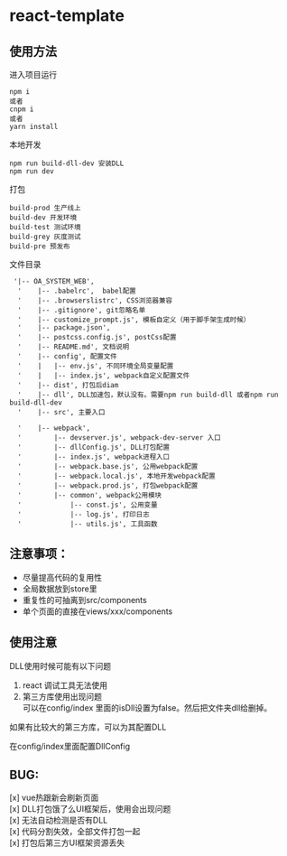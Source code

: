 # react-template
## 使用方法
进入项目运行
```
npm i
或者
cnpm i
或者
yarn install
```

本地开发
```
npm run build-dll-dev 安装DLL
npm run dev
```
打包
```
build-prod 生产线上
build-dev 开发环境
build-test 测试环境
build-grey 灰度测试
build-pre 预发布
```
文件目录
```
 '|-- OA_SYSTEM_WEB',
  '    |-- .babelrc',  babel配置
  '    |-- .browserslistrc', CSS浏览器兼容
  '    |-- .gitignore', git忽略名单
  '    |-- customize_prompt.js', 模板自定义（用于脚手架生成时候）
  '    |-- package.json', 
  '    |-- postcss.config.js', postCss配置
  '    |-- README.md', 文档说明
  '    |-- config', 配置文件
  '    |   |-- env.js', 不同环境全局变量配置
  '    |   |-- index.js', webpack自定义配置文件
  '    |-- dist', 打包后diam
  '    |-- dll', DLL加速包，默认没有。需要npm run build-dll 或者npm run build-dll-dev
  '    |-- src', 主要入口

  '    |-- webpack',
  '        |-- devserver.js', webpack-dev-server 入口
  '        |-- dllConfig.js', DLL打包配置
  '        |-- index.js', webpack进程入口
  '        |-- webpack.base.js', 公用webpack配置
  '        |-- webpack.local.js', 本地开发webpack配置
  '        |-- webpack.prod.js', 打包webpack配置
  '        |-- common', webpack公用模块
  '            |-- const.js', 公用变量
  '            |-- log.js', 打印日志
  '            |-- utils.js', 工具函数
```

## 注意事项：
- 尽量提高代码的复用性
- 全局数据放到store里
- 重复性的可抽离到src/components
- 单个页面的直接在views/xxx/components

## 使用注意
DLL使用时候可能有以下问题
1. react 调试工具无法使用
2. 第三方库使用出现问题  
可以在config/index 里面的isDll设置为false。然后把文件夹dll给删掉。

如果有比较大的第三方库，可以为其配置DLL

在config/index里面配置DllConfig

## BUG:  
[x] vue热跟新会刷新页面   
[x] DLL打包饿了么UI框架后，使用会出现问题   
[x] 无法自动检测是否有DLL  
[x] 代码分割失效，全部文件打包一起  
[x] 打包后第三方UI框架资源丢失


